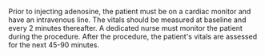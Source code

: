 Prior to injecting adenosine, the patient must be on a cardiac monitor and have an intravenous line. The vitals should be measured at baseline and every 2 minutes thereafter. A dedicated nurse must monitor the patient during the procedure. After the procedure, the patient's vitals are assessed for the next 45-90 minutes.